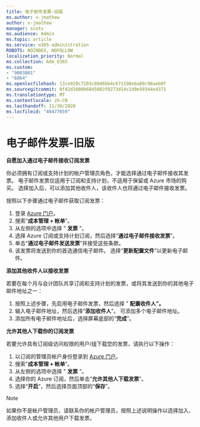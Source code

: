 ```yaml
---
title: 电子邮件发票-旧版
ms.author: v-jmathew
author: v-jmathew
manager: scotv
ms.audience: Admin
ms.topic: article
ms.service: o365-administration
ROBOTS: NOINDEX, NOFOLLOW
localization_priority: Normal
ms.collection: Adm_O365
ms.custom:
- "9003801"
- "6864"
ms.openlocfilehash: 13ce920c7203c89d6bb4c671198eba89c98aeb0f
ms.sourcegitcommit: 0f42d1600b6845083f0273d14c1d9e59344e4371
ms.translationtype: MT
ms.contentlocale: zh-CN
ms.lasthandoff: 11/30/2020
ms.locfileid: "49477659"
---
```

# <a name="e-mail-invoice---legacy"></a>电子邮件发票-旧版

**自愿加入通过电子邮件接收订阅发票**

你必须拥有订阅或支持计划的帐户管理员角色，才能选择通过电子邮件接收其发票。 电子邮件发票仅适用于订阅和支持计划，不适用于保留或 Azure 市场的购买。 选择加入后，可以添加其他收件人，该收件人也将通过电子邮件接收发票。

按照以下步骤通过电子邮件获取订阅发票：

1. 登录 [Azure 门户](https://portal.azure.com/)。
2. 搜索“**成本管理 + 帐单**”。
3. 从左侧的选项中选择 " **发票** "。
4. 选择 Azure 订阅或支持计划订阅，然后选择“**通过电子邮件接收发票**”。
5. 单击“**通过电子邮件发送发票**”并接受这些条款。
6. 该发票将发送到你的首选通信电子邮件。 选择“**更新配置文件**”以更新电子邮件。

**添加其他收件人以接收发票**

若要在每个月与会计团队共享订阅和支持计划的发票，或将其发送到你的其他电子邮件地址之一：

1. 按照上述步骤，先启用电子邮件发票，然后选择 " **配置收件人"。**
2. 输入电子邮件地址，然后选择“**添加收件人**”。 可添加多个电子邮件地址。
3. 添加所有电子邮件地址后，选择屏幕底部的“**完成**”。

**允许其他人下载你的订阅发票**

若要允许具有订阅级访问权限的用户/组下载您的发票，请执行以下操作：

1. 以订阅的管理员帐户身份登录到 [Azure 门户](https://portal.azure.com/)。
2. 搜索“**成本管理 + 帐单**”。
3. 从左侧的选项中选择 " **发票** "。
4. 选择你的 Azure 订阅，然后单击“**允许其他人下载发票**”。
5. 选择“**开启**”，然后选择页面顶部的“**保存**”。

> [!NOTE]
如果你不是帐户管理员，请联系你的帐户管理员，按照上述说明操作以选择加入、添加收件人或允许其他用户下载发票。

